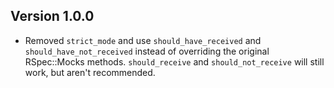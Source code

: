 ## Version 1.0.0

* Removed `strict_mode` and use `should_have_received` and `should_have_not_received` instead
of overriding the original RSpec::Mocks methods. `should_receive` and `should_not_receive` will
still work, but aren't recommended.
